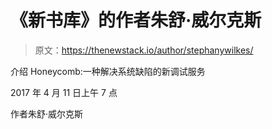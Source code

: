 # 《新书库》的作者朱舒·威尔克斯

> 原文：<https://thenewstack.io/author/stephanywilkes/>

介绍 Honeycomb:一种解决系统缺陷的新调试服务

2017 年 4 月 11 日上午 7 点

作者朱舒·威尔克斯
